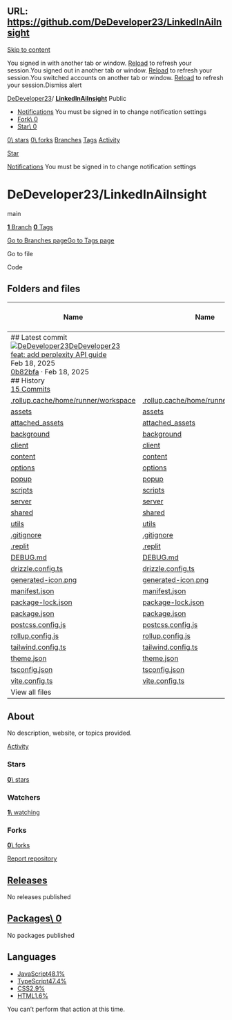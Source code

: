 URL: https://github.com/DeDeveloper23/LinkedInAiInsight
---
[Skip to content](https://github.com/DeDeveloper23/LinkedInAiInsight#start-of-content)

You signed in with another tab or window. [Reload](https://github.com/DeDeveloper23/LinkedInAiInsight) to refresh your session.You signed out in another tab or window. [Reload](https://github.com/DeDeveloper23/LinkedInAiInsight) to refresh your session.You switched accounts on another tab or window. [Reload](https://github.com/DeDeveloper23/LinkedInAiInsight) to refresh your session.Dismiss alert

[DeDeveloper23](https://github.com/DeDeveloper23)/ **[LinkedInAiInsight](https://github.com/DeDeveloper23/LinkedInAiInsight)** Public

- [Notifications](https://github.com/login?return_to=%2FDeDeveloper23%2FLinkedInAiInsight) You must be signed in to change notification settings
- [Fork\\
0](https://github.com/login?return_to=%2FDeDeveloper23%2FLinkedInAiInsight)
- [Star\\
0](https://github.com/login?return_to=%2FDeDeveloper23%2FLinkedInAiInsight)


[0\\
stars](https://github.com/DeDeveloper23/LinkedInAiInsight/stargazers) [0\\
forks](https://github.com/DeDeveloper23/LinkedInAiInsight/forks) [Branches](https://github.com/DeDeveloper23/LinkedInAiInsight/branches) [Tags](https://github.com/DeDeveloper23/LinkedInAiInsight/tags) [Activity](https://github.com/DeDeveloper23/LinkedInAiInsight/activity)

[Star](https://github.com/login?return_to=%2FDeDeveloper23%2FLinkedInAiInsight)

[Notifications](https://github.com/login?return_to=%2FDeDeveloper23%2FLinkedInAiInsight) You must be signed in to change notification settings

# DeDeveloper23/LinkedInAiInsight

main

[**1** Branch](https://github.com/DeDeveloper23/LinkedInAiInsight/branches) [**0** Tags](https://github.com/DeDeveloper23/LinkedInAiInsight/tags)

[Go to Branches page](https://github.com/DeDeveloper23/LinkedInAiInsight/branches)[Go to Tags page](https://github.com/DeDeveloper23/LinkedInAiInsight/tags)

Go to file

Code

## Folders and files

| Name | Name | Last commit message | Last commit date |
| --- | --- | --- | --- |
| ## Latest commit<br>[![DeDeveloper23](https://avatars.githubusercontent.com/u/76458366?v=4&size=40)](https://github.com/DeDeveloper23)[DeDeveloper23](https://github.com/DeDeveloper23/LinkedInAiInsight/commits?author=DeDeveloper23)<br>[feat: add perplexity API guide](https://github.com/DeDeveloper23/LinkedInAiInsight/commit/0b82bfaf5ec0326c35871ff05366ffbe726981d9)<br>Feb 18, 2025<br>[0b82bfa](https://github.com/DeDeveloper23/LinkedInAiInsight/commit/0b82bfaf5ec0326c35871ff05366ffbe726981d9) · Feb 18, 2025<br>## History<br>[15 Commits](https://github.com/DeDeveloper23/LinkedInAiInsight/commits/main/) |
| [.rollup.cache/home/runner/workspace](https://github.com/DeDeveloper23/LinkedInAiInsight/tree/main/.rollup.cache/home/runner/workspace "This path skips through empty directories") | [.rollup.cache/home/runner/workspace](https://github.com/DeDeveloper23/LinkedInAiInsight/tree/main/.rollup.cache/home/runner/workspace "This path skips through empty directories") |  |  |
| [assets](https://github.com/DeDeveloper23/LinkedInAiInsight/tree/main/assets "assets") | [assets](https://github.com/DeDeveloper23/LinkedInAiInsight/tree/main/assets "assets") |  |  |
| [attached\_assets](https://github.com/DeDeveloper23/LinkedInAiInsight/tree/main/attached_assets "attached_assets") | [attached\_assets](https://github.com/DeDeveloper23/LinkedInAiInsight/tree/main/attached_assets "attached_assets") |  |  |
| [background](https://github.com/DeDeveloper23/LinkedInAiInsight/tree/main/background "background") | [background](https://github.com/DeDeveloper23/LinkedInAiInsight/tree/main/background "background") |  |  |
| [client](https://github.com/DeDeveloper23/LinkedInAiInsight/tree/main/client "client") | [client](https://github.com/DeDeveloper23/LinkedInAiInsight/tree/main/client "client") |  |  |
| [content](https://github.com/DeDeveloper23/LinkedInAiInsight/tree/main/content "content") | [content](https://github.com/DeDeveloper23/LinkedInAiInsight/tree/main/content "content") |  |  |
| [options](https://github.com/DeDeveloper23/LinkedInAiInsight/tree/main/options "options") | [options](https://github.com/DeDeveloper23/LinkedInAiInsight/tree/main/options "options") |  |  |
| [popup](https://github.com/DeDeveloper23/LinkedInAiInsight/tree/main/popup "popup") | [popup](https://github.com/DeDeveloper23/LinkedInAiInsight/tree/main/popup "popup") |  |  |
| [scripts](https://github.com/DeDeveloper23/LinkedInAiInsight/tree/main/scripts "scripts") | [scripts](https://github.com/DeDeveloper23/LinkedInAiInsight/tree/main/scripts "scripts") |  |  |
| [server](https://github.com/DeDeveloper23/LinkedInAiInsight/tree/main/server "server") | [server](https://github.com/DeDeveloper23/LinkedInAiInsight/tree/main/server "server") |  |  |
| [shared](https://github.com/DeDeveloper23/LinkedInAiInsight/tree/main/shared "shared") | [shared](https://github.com/DeDeveloper23/LinkedInAiInsight/tree/main/shared "shared") |  |  |
| [utils](https://github.com/DeDeveloper23/LinkedInAiInsight/tree/main/utils "utils") | [utils](https://github.com/DeDeveloper23/LinkedInAiInsight/tree/main/utils "utils") |  |  |
| [.gitignore](https://github.com/DeDeveloper23/LinkedInAiInsight/blob/main/.gitignore ".gitignore") | [.gitignore](https://github.com/DeDeveloper23/LinkedInAiInsight/blob/main/.gitignore ".gitignore") |  |  |
| [.replit](https://github.com/DeDeveloper23/LinkedInAiInsight/blob/main/.replit ".replit") | [.replit](https://github.com/DeDeveloper23/LinkedInAiInsight/blob/main/.replit ".replit") |  |  |
| [DEBUG.md](https://github.com/DeDeveloper23/LinkedInAiInsight/blob/main/DEBUG.md "DEBUG.md") | [DEBUG.md](https://github.com/DeDeveloper23/LinkedInAiInsight/blob/main/DEBUG.md "DEBUG.md") |  |  |
| [drizzle.config.ts](https://github.com/DeDeveloper23/LinkedInAiInsight/blob/main/drizzle.config.ts "drizzle.config.ts") | [drizzle.config.ts](https://github.com/DeDeveloper23/LinkedInAiInsight/blob/main/drizzle.config.ts "drizzle.config.ts") |  |  |
| [generated-icon.png](https://github.com/DeDeveloper23/LinkedInAiInsight/blob/main/generated-icon.png "generated-icon.png") | [generated-icon.png](https://github.com/DeDeveloper23/LinkedInAiInsight/blob/main/generated-icon.png "generated-icon.png") |  |  |
| [manifest.json](https://github.com/DeDeveloper23/LinkedInAiInsight/blob/main/manifest.json "manifest.json") | [manifest.json](https://github.com/DeDeveloper23/LinkedInAiInsight/blob/main/manifest.json "manifest.json") |  |  |
| [package-lock.json](https://github.com/DeDeveloper23/LinkedInAiInsight/blob/main/package-lock.json "package-lock.json") | [package-lock.json](https://github.com/DeDeveloper23/LinkedInAiInsight/blob/main/package-lock.json "package-lock.json") |  |  |
| [package.json](https://github.com/DeDeveloper23/LinkedInAiInsight/blob/main/package.json "package.json") | [package.json](https://github.com/DeDeveloper23/LinkedInAiInsight/blob/main/package.json "package.json") |  |  |
| [postcss.config.js](https://github.com/DeDeveloper23/LinkedInAiInsight/blob/main/postcss.config.js "postcss.config.js") | [postcss.config.js](https://github.com/DeDeveloper23/LinkedInAiInsight/blob/main/postcss.config.js "postcss.config.js") |  |  |
| [rollup.config.js](https://github.com/DeDeveloper23/LinkedInAiInsight/blob/main/rollup.config.js "rollup.config.js") | [rollup.config.js](https://github.com/DeDeveloper23/LinkedInAiInsight/blob/main/rollup.config.js "rollup.config.js") |  |  |
| [tailwind.config.ts](https://github.com/DeDeveloper23/LinkedInAiInsight/blob/main/tailwind.config.ts "tailwind.config.ts") | [tailwind.config.ts](https://github.com/DeDeveloper23/LinkedInAiInsight/blob/main/tailwind.config.ts "tailwind.config.ts") |  |  |
| [theme.json](https://github.com/DeDeveloper23/LinkedInAiInsight/blob/main/theme.json "theme.json") | [theme.json](https://github.com/DeDeveloper23/LinkedInAiInsight/blob/main/theme.json "theme.json") |  |  |
| [tsconfig.json](https://github.com/DeDeveloper23/LinkedInAiInsight/blob/main/tsconfig.json "tsconfig.json") | [tsconfig.json](https://github.com/DeDeveloper23/LinkedInAiInsight/blob/main/tsconfig.json "tsconfig.json") |  |  |
| [vite.config.ts](https://github.com/DeDeveloper23/LinkedInAiInsight/blob/main/vite.config.ts "vite.config.ts") | [vite.config.ts](https://github.com/DeDeveloper23/LinkedInAiInsight/blob/main/vite.config.ts "vite.config.ts") |  |  |
| View all files |

## About

No description, website, or topics provided.


[Activity](https://github.com/DeDeveloper23/LinkedInAiInsight/activity)

### Stars

[**0**\\
stars](https://github.com/DeDeveloper23/LinkedInAiInsight/stargazers)

### Watchers

[**1**\\
watching](https://github.com/DeDeveloper23/LinkedInAiInsight/watchers)

### Forks

[**0**\\
forks](https://github.com/DeDeveloper23/LinkedInAiInsight/forks)

[Report repository](https://github.com/contact/report-content?content_url=https%3A%2F%2Fgithub.com%2FDeDeveloper23%2FLinkedInAiInsight&report=DeDeveloper23+%28user%29)

## [Releases](https://github.com/DeDeveloper23/LinkedInAiInsight/releases)

No releases published

## [Packages\  0](https://github.com/users/DeDeveloper23/packages?repo_name=LinkedInAiInsight)

No packages published

## Languages

- [JavaScript48.1%](https://github.com/DeDeveloper23/LinkedInAiInsight/search?l=javascript)
- [TypeScript47.4%](https://github.com/DeDeveloper23/LinkedInAiInsight/search?l=typescript)
- [CSS2.9%](https://github.com/DeDeveloper23/LinkedInAiInsight/search?l=css)
- [HTML1.6%](https://github.com/DeDeveloper23/LinkedInAiInsight/search?l=html)

You can’t perform that action at this time.